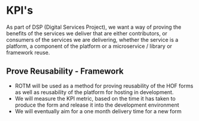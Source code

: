 # KPI's

As part of DSP (Digital Services Project), we want a way of proving the benefits of the services we deliver that are either contributors, or consumers
of the services we are delivering, whether the service is a platform, a component of the platform or a microservice / library or framework reuse.

## Prove Reusability - Framework

* ROTM will be used as a method for proving reusability of the HOF forms as well as reusability of the platform for hosting in development.
* We will measure the KPI metric, based on the time it has taken to produce the form and release it into the development environment
* We will eventually aim for a one month delivery time for a new form
